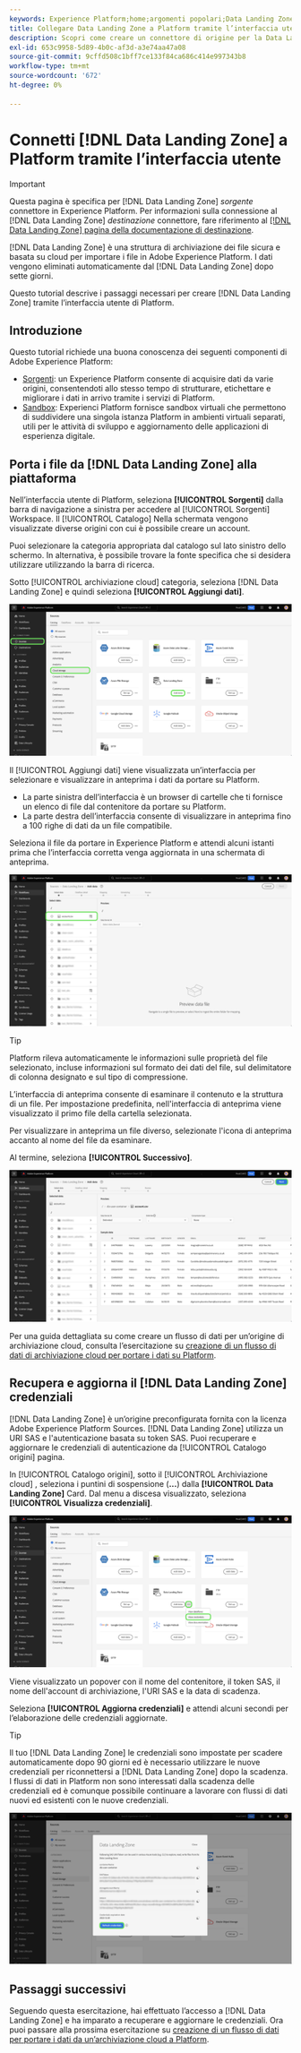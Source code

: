 ```yaml
---
keywords: Experience Platform;home;argomenti popolari;Data Landing Zone;data landing zone
title: Collegare Data Landing Zone a Platform tramite l’interfaccia utente
description: Scopri come creare un connettore di origine per la Data Landing Zone utilizzando l’interfaccia utente di Platform.
exl-id: 653c9958-5d89-4b0c-af3d-a3e74aa47a08
source-git-commit: 9cffd508c1bff7ce133f84ca686c414e997343b8
workflow-type: tm+mt
source-wordcount: '672'
ht-degree: 0%

---
```


# Connetti [!DNL Data Landing Zone] a Platform tramite l’interfaccia utente

>[!IMPORTANT]
>
>Questa pagina è specifica per [!DNL Data Landing Zone] *sorgente* connettore in Experience Platform. Per informazioni sulla connessione al [!DNL Data Landing Zone] *destinazione* connettore, fare riferimento al [[!DNL Data Landing Zone] pagina della documentazione di destinazione](/help/destinations/catalog/cloud-storage/data-landing-zone.md).

[!DNL Data Landing Zone] è una struttura di archiviazione dei file sicura e basata su cloud per importare i file in Adobe Experience Platform. I dati vengono eliminati automaticamente dal [!DNL Data Landing Zone] dopo sette giorni.

Questo tutorial descrive i passaggi necessari per creare [!DNL Data Landing Zone] tramite l’interfaccia utente di Platform.

## Introduzione

Questo tutorial richiede una buona conoscenza dei seguenti componenti di Adobe Experience Platform:

* [Sorgenti](../../../../home.md): un Experience Platform consente di acquisire dati da varie origini, consentendoti allo stesso tempo di strutturare, etichettare e migliorare i dati in arrivo tramite i servizi di Platform.
* [Sandbox](../../../../../sandboxes/home.md): Experienci Platform fornisce sandbox virtuali che permettono di suddividere una singola istanza Platform in ambienti virtuali separati, utili per le attività di sviluppo e aggiornamento delle applicazioni di esperienza digitale.

## Porta i file da [!DNL Data Landing Zone] alla piattaforma

Nell’interfaccia utente di Platform, seleziona **[!UICONTROL Sorgenti]** dalla barra di navigazione a sinistra per accedere al [!UICONTROL Sorgenti] Workspace. Il [!UICONTROL Catalogo] Nella schermata vengono visualizzate diverse origini con cui è possibile creare un account.

Puoi selezionare la categoria appropriata dal catalogo sul lato sinistro dello schermo. In alternativa, è possibile trovare la fonte specifica che si desidera utilizzare utilizzando la barra di ricerca.

Sotto [!UICONTROL archiviazione cloud] categoria, seleziona [!DNL Data Landing Zone] e quindi seleziona **[!UICONTROL Aggiungi dati]**.

![Catalogo delle origini con Data Landing Zone selezionato.](../../../../images/tutorials/create/dlz/catalog.png)

Il [!UICONTROL Aggiungi dati] viene visualizzata un’interfaccia per selezionare e visualizzare in anteprima i dati da portare su Platform.

* La parte sinistra dell’interfaccia è un browser di cartelle che ti fornisce un elenco di file dal contenitore da portare su Platform.
* La parte destra dell’interfaccia consente di visualizzare in anteprima fino a 100 righe di dati da un file compatibile.

Seleziona il file da portare in Experience Platform e attendi alcuni istanti prima che l’interfaccia corretta venga aggiornata in una schermata di anteprima.

![Interfaccia per l&#39;aggiunta di dati dell&#39;area di lavoro origini.](../../../../images/tutorials/create/dlz/add-data.png)

>[!TIP]
>
>Platform rileva automaticamente le informazioni sulle proprietà del file selezionato, incluse informazioni sul formato dei dati del file, sul delimitatore di colonna designato e sul tipo di compressione.

L’interfaccia di anteprima consente di esaminare il contenuto e la struttura di un file. Per impostazione predefinita, nell&#39;interfaccia di anteprima viene visualizzato il primo file della cartella selezionata.

Per visualizzare in anteprima un file diverso, selezionate l&#39;icona di anteprima accanto al nome del file da esaminare.

Al termine, seleziona **[!UICONTROL Successivo]**.

![Pagina di anteprima dei dati dell&#39;area di lavoro origini.](../../../../images/tutorials/create/dlz/file-detection.png)

Per una guida dettagliata su come creare un flusso di dati per un’origine di archiviazione cloud, consulta l’esercitazione su [creazione di un flusso di dati di archiviazione cloud per portare i dati su Platform](../../dataflow/batch/cloud-storage.md).

## Recupera e aggiorna il [!DNL Data Landing Zone] credenziali

[!DNL Data Landing Zone] è un’origine preconfigurata fornita con la licenza Adobe Experience Platform Sources. [!DNL Data Landing Zone] utilizza un URI SAS e l&#39;autenticazione basata su token SAS. Puoi recuperare e aggiornare le credenziali di autenticazione da [!UICONTROL Catalogo origini] pagina.

In [!UICONTROL Catalogo origini], sotto il [!UICONTROL Archiviazione cloud] , seleziona i puntini di sospensione (**...**) dalla **[!UICONTROL Data Landing Zone]** Card. Dal menu a discesa visualizzato, seleziona **[!UICONTROL Visualizza credenziali]**.

![Elenco delle opzioni di visualizzazione per Data Landing Zone.](../../../../images/tutorials/create/dlz/options.png)

Viene visualizzato un popover con il nome del contenitore, il token SAS, il nome dell&#39;account di archiviazione, l&#39;URI SAS e la data di scadenza.

Seleziona **[!UICONTROL Aggiorna credenziali]** e attendi alcuni secondi per l’elaborazione delle credenziali aggiornate.

>[!TIP]
>
>Il tuo [!DNL Data Landing Zone] le credenziali sono impostate per scadere automaticamente dopo 90 giorni ed è necessario utilizzare le nuove credenziali per riconnettersi a [!DNL Data Landing Zone] dopo la scadenza. I flussi di dati in Platform non sono interessati dalla scadenza delle credenziali ed è comunque possibile continuare a lavorare con flussi di dati nuovi ed esistenti con le nuove credenziali.

![Le credenziali associate a un determinato account Data Landing Zone.](../../../../images/tutorials/create/dlz/view-credentials.png)

## Passaggi successivi

Seguendo questa esercitazione, hai effettuato l’accesso a [!DNL Data Landing Zone] e ha imparato a recuperare e aggiornare le credenziali. Ora puoi passare alla prossima esercitazione su [creazione di un flusso di dati per portare i dati da un’archiviazione cloud a Platform](../../dataflow/batch/cloud-storage.md).
